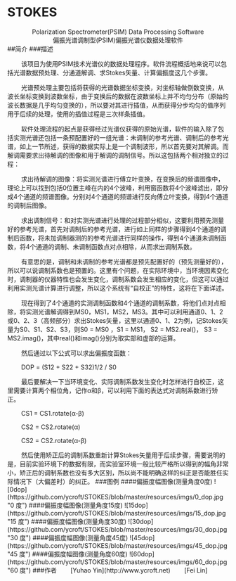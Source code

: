 # STOKES
<center>Polarization Spectrometer(PSIM) Data Processing Software<br></center>
<center>偏振光谱调制型(PSIM)偏振光谱仪数据处理软件</center>
##简介
###描述
<p>&#160; &#160; &#160; &#160; 该项目为使用PSIM技术光谱仪的数据处理程序。软件流程概括地来说可以包括光谱数据预处理、分通道解调、求Stokes矢量、计算偏振度这几个步骤。
<p>&#160; &#160; &#160; &#160; 光谱预处理主要包括将获得的光谱数据坐标变换，对坐标轴做倒数变换，从波长坐标变换到波数坐标，由于变换后的数据在波数坐标上并不均匀分布（原始的波长数据是几乎均匀变换的），所以要对其进行插值，从而获得分步均匀的值序列用于后续的处理，使用的插值过程是三次样条插值。
<p>&#160; &#160; &#160; &#160; 软件处理流程的起点是获得经过光谱仪获得的原始光谱，软件的输入除了包括实测光谱还包括一条预配置好的一组光谱：未调制的参考光谱、调制后的参考光谱，如上一节所述，获得的数据实际上是一个调制波形，所以首先要对其解调。而解调需要求出待解调的图像和用于解调的调制信号。所以这包括两个相对独立的过程：
<p>&#160; &#160; &#160; &#160; 求出待解调的图像：将实测光谱进行傅立叶变换，在变换后的频谱图像中，理论上可以找到包括0位置主峰在内的4个波峰，利用窗函数将4个波峰滤出，即分成4个通道的频谱图像。分别对4个通道的频谱进行反向傅立叶变换，得到4个通道的调制后图像。
<p>&#160; &#160; &#160; &#160; 求出调制信号：和对实测光谱进行处理的过程部分相似，这要利用预先测量好的参考光谱，首先对调制后的参考光谱，进行如上同样的步骤得到4个通道的调制后函数，将未加调制器测的的参考光谱进行同样的操作，得到4个通道未调制函数，将4个通道的调制、未调制函数点对点相除，从而求出调制系数。
<p>&#160; &#160; &#160; &#160; 有意思的是，调制和未调制的参考光谱都是预先配置好的（预先测量好的），所以可以说调制系数也是预置的。这里有个问题，在实际环境中，当环境因素变化时，调制器的仪器特性也会发生变化，调制系数会发生相应的变化，但这可以通过利用实测光谱计算进行调整，所以这个系统有“自校正”的特性，这将在下面详述。
<p>&#160; &#160; &#160; &#160; 现在得到了4个通道的实测调制函数和4个通道的调制系数，将他们点对点相除，将实测光谱解调得到MS0，MS1，MS2，MS3。其中可以利用通道0、1、2或0、2、3（高频部分）求出Stokes矢量，这里以通道0、1、2为例，记Stokes矢量为S0、S1、S2、S3，则S0 = MS0 ，S1 = MS1， S2 = MS2.real()， S3 = MS2.imag()，其中real()和imag()分别为取实部和虚部的运算。
<p>&#160; &#160; &#160; &#160; 然后通过以下公式可以求出偏振度函数：
<p>&#160; &#160; &#160; &#160; DOP = (S12 + S22 + S32)1/2  / S0
<p>&#160; &#160; &#160; &#160; 最后要解决一下当环境变化、实际调制系数发生变化时怎样进行自校正，这里需要计算两个相位角，记作α和β，可以利用下面的表达式对调制系数进行矫正。
<p>&#160; &#160; &#160; &#160; CS1 = CS1.rotate(α-β)
<p>&#160; &#160; &#160; &#160; CS2 = CS2.rotate(α)
<p>&#160; &#160; &#160; &#160; CS2 = CS2.rotate(α-β)
<p>&#160; &#160; &#160; &#160; 然后使用矫正后的调制系数重新计算Stokes矢量用于后续步骤，需要说明的是，目前实验环境下的数据有限，而实验室环境一般比较严格所以得到的幅角非常小，矫正后的调制系数也没有多大区别，所以尚不能明确这样的纠正是否能胜任实际情况下（大偏差时）的纠正。
###图例
####偏振度幅图像(测量角度0度)
![0dop](https://github.com/ycroft/STOKES/blob/master/resources/imgs/0_dop.jpg "0 度")
####偏振度幅图像(测量角度15度)
![15dop](https://github.com/ycroft/STOKES/blob/master/resources/imgs/15_dop.jpg "15 度")
####偏振度幅图像(测量角度30度)
![30dop](https://github.com/ycroft/STOKES/blob/master/resources/imgs/30_dop.jpg "30 度")
####偏振度幅图像(测量角度45度)
![45dop](https://github.com/ycroft/STOKES/blob/master/resources/imgs/45_dop.jpg "45 度")
####偏振度幅图像(测量角度60度)
![60dop](https://github.com/ycroft/STOKES/blob/master/resources/imgs/60_dop.jpg "60 度")
###作者
&#160; &#160; &#160; &#160;[Yuhao Yin](http://www.ycroft.net)
&#160; &#160; &#160; &#160;[Fei Lin]

